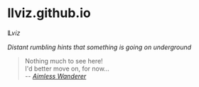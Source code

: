 # llviz.github.io

Ỻ𝑣𝑖𝑧

*Distant rumbling hints that something is going on underground*

> Nothing much to see here!<br/>
> I'd better move on, for now... <br/>
> -- <cite>[Aimless Wanderer](http://www.xkcd.com/404/)</cite>

